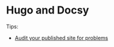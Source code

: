 # Hugo and Docsy

Tips:

- [Audit your published site for problems][]


[Audit your published site for problems]: https://discourse.gohugo.io/t/audit-your-published-site-for-problems/35184

